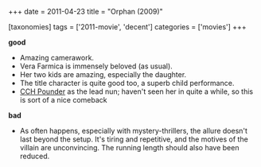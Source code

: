 +++
date = 2011-04-23
title = "Orphan (2009)"

[taxonomies]
tags = ['2011-movie', 'decent']
categories = ['movies']
+++

**good**

-   Amazing camerawork.
-   Vera Farmica is immensely beloved (as usual).
-   Her two kids are amazing, especially the daughter.
-   The title character is quite good too, a superb child performance.
-   [CCH Pounder] as the lead nun; haven\'t seen her in quite a while,
    so this is sort of a nice comeback

**bad**

-   As often happens, especially with mystery-thrillers, the allure
    doesn\'t last beyond the setup. It\'s tiring and repetitive, and the
    motives of the villain are unconvincing. The running length should
    also have been reduced.

  [CCH Pounder]: http://en.wikipedia.org/wiki/C._C._H._Pounder
